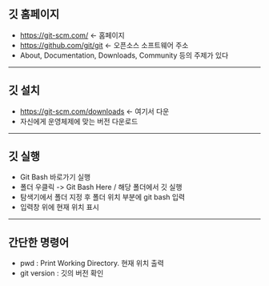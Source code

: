 ## 깃 홈페이지
- https://git-scm.com/  <- 홈페이지
- https://github.com/git/git  <- 오픈소스 소프트웨어 주소
- About, Documentation, Downloads, Community 등의 주제가 있다

<hr/>

## 깃 설치
- https://git-scm.com/downloads <- 여기서 다운
- 자신에게 운영체제에 맞는 버전 다운로드

<hr/>

## 깃 실행
- Git Bash 바로가기 실행
- 폴더 우클릭 -> Git Bash Here / 해당 폴더에서 깃 실행
- 탐색기에서 폴더 지정 후 폴더 위치 부분에 git bash 입력
- 입력창 위에 현재 위치 표시

<hr/>

## 간단한 명령어
- pwd : Print Working Directory. 현재 위치 출력
- git version : 깃의 버전 확인

